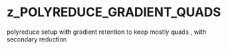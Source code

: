 # z_POLYREDUCE_GRADIENT_QUADS

polyreduce setup with gradient retention to keep mostly quads , with secondary reduction

